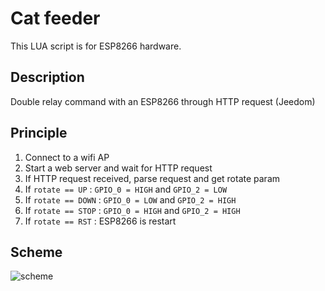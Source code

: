 # Cat feeder

This LUA script is for ESP8266 hardware.

## Description

Double relay command with an ESP8266 through HTTP request (Jeedom)

## Principle

1. Connect to a wifi AP
2. Start a web server and wait for HTTP request
3. If HTTP request received, parse request and get rotate param
4. If ```rotate == UP``` : ```GPIO_0 = HIGH``` and ```GPIO_2 = LOW```
5. If ```rotate == DOWN``` :  ```GPIO_0 = LOW``` and ```GPIO_2 = HIGH```
6. If ```rotate == STOP``` :  ```GPIO_0 = HIGH``` and ```GPIO_2 = HIGH```
7. If ```rotate == RST``` :  ESP8266 is restart

## Scheme

![scheme](https://github.com/Wifsimster/distributeur-lua/blob/master/scheme.png)
